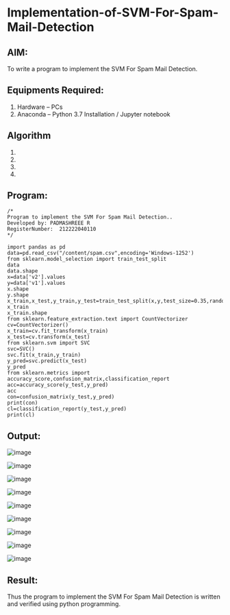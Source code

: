 # Implementation-of-SVM-For-Spam-Mail-Detection

## AIM:
To write a program to implement the SVM For Spam Mail Detection.

## Equipments Required:
1. Hardware – PCs
2. Anaconda – Python 3.7 Installation / Jupyter notebook

## Algorithm
1. 
2. 
3. 
4. 

## Program:
```
/*
Program to implement the SVM For Spam Mail Detection..
Developed by: PADMASHREEE R
RegisterNumber:  212222040110
*/

import pandas as pd
data=pd.read_csv("/content/spam.csv",encoding='Windows-1252')
from sklearn.model_selection import train_test_split
data
data.shape
x=data['v2'].values
y=data['v1'].values
x.shape
y.shape
x_train,x_test,y_train,y_test=train_test_split(x,y,test_size=0.35,random_state=0)
x_train
x_train.shape
from sklearn.feature_extraction.text import CountVectorizer
cv=CountVectorizer()
x_train=cv.fit_transform(x_train)
x_test=cv.transform(x_test)
from sklearn.svm import SVC
svc=SVC()
svc.fit(x_train,y_train)
y_pred=svc.predict(x_test)
y_pred
from sklearn.metrics import accuracy_score,confusion_matrix,classification_report
acc=accuracy_score(y_test,y_pred)
acc
con=confusion_matrix(y_test,y_pred)
print(con)
cl=classification_report(y_test,y_pred)
print(cl)
```

## Output:
![image](https://github.com/PadmashreeRajesh/Implementation-of-SVM-For-Spam-Mail-Detection/assets/119393915/3a4807c1-d7f1-47f3-bc70-2e97426b14ac)

![image](https://github.com/PadmashreeRajesh/Implementation-of-SVM-For-Spam-Mail-Detection/assets/119393915/a8b446f4-fad3-4a96-a441-b3132e3bc8cd)

![image](https://github.com/PadmashreeRajesh/Implementation-of-SVM-For-Spam-Mail-Detection/assets/119393915/a794a596-955e-44b1-9524-fc80da39ac68)

![image](https://github.com/PadmashreeRajesh/Implementation-of-SVM-For-Spam-Mail-Detection/assets/119393915/a91fbb7d-f43c-474b-8d2d-41e5c5984ac0)

![image](https://github.com/PadmashreeRajesh/Implementation-of-SVM-For-Spam-Mail-Detection/assets/119393915/ce71a869-5486-4c48-b7c4-ae4fffa60290)

![image](https://github.com/PadmashreeRajesh/Implementation-of-SVM-For-Spam-Mail-Detection/assets/119393915/99fdf39f-5be7-49e3-b066-c82015939648)

![image](https://github.com/PadmashreeRajesh/Implementation-of-SVM-For-Spam-Mail-Detection/assets/119393915/c622d80c-113d-4734-b8b4-c1bfb7bd6077)

![image](https://github.com/PadmashreeRajesh/Implementation-of-SVM-For-Spam-Mail-Detection/assets/119393915/ffb57456-7d48-4319-9dec-526e8a2e7f9d)

![image](https://github.com/PadmashreeRajesh/Implementation-of-SVM-For-Spam-Mail-Detection/assets/119393915/5c9b0034-7fa1-41e9-83a7-95fd5af764af)

## Result:
Thus the program to implement the SVM For Spam Mail Detection is written and verified using python programming.
